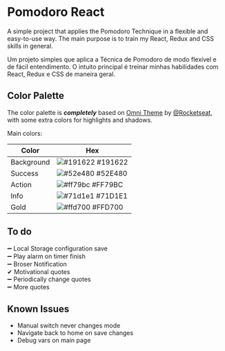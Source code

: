 
# Pomodoro React

A simple project that applies the Pomodoro Technique in a
flexible and easy-to-use way. The main purpose is
to train my React, Redux and CSS skills in general.

Um projeto simples que aplica a Técnica de Pomodoro de modo 
flexível e de fácil entendimento. O intuito principal é 
treinar minhas habilidades com React, Redux e CSS de maneira 
geral.



## Color Palette
The color palette is ***completely*** based on 
[Omni Theme](https://github.com/getomni) by 
[@Rocketseat](https://github.com/Rocketseat), with some extra colors for highlights and shadows.

Main colors:

| Color             | Hex                                                |
| ----------------- | ---------------------------------------------------------------- |
| Background       | ![#191622](https://via.placeholder.com/10/191622?text=+) #191622 |
| Success       | ![#52e480](https://via.placeholder.com/10/52e480?text=+) #52E480 |
| Action       | ![#ff79bc](https://via.placeholder.com/10/ff79bc?text=+) #FF79BC |
| Info       | ![#71d1e1](https://via.placeholder.com/10/71d1e1?text=+) #71D1E1 |
| Gold | ![#ffd700](https://via.placeholder.com/10/ffd700?text=+) #FFD700 |


## To do

➖ Local Storage configuration save  
➖ Play alarm on timer finish  
➖ Broser Notification  
✔ Motivational quotes  
➖ Periodically change quotes  
➖ More quotes

## Known Issues
- Manual switch never changes mode
- Navigate back to home on save changes
- Debug vars on main page